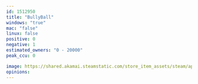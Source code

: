 ```yaml
---
id: 1512950
title: "BullyBall"
windows: "true"
mac: "false"
linux: false
positive: 0
negative: 1
estimated_owners: "0 - 20000"
peak_ccu: 0

image: https://shared.akamai.steamstatic.com/store_item_assets/steam/apps/1512950/header.jpg?t=1633174159
opinions:
---
```

